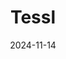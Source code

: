 ---  
layout: startup_page  
title: "Tessl"  
id: "tessl.io"  
permalink: "/tessltessl.io11142024/"  
website: "https://www.tessl.io/"  
funding_round: "Seed, Series A"  
funding_amount: "$125M"  
investors: "Index Ventures, Accel, GV, Boldstart"  
about: "Tessl is building an AI-native platform for developers to create and maintain software, addressing the challenges of code interoperability in an age of AI-assisted development. It aims to provide a system for managing code generated by AI and humans, ensuring smoother updates and reducing complexities."  
markets: "AI, Software Development, Developer Tooling, AI Dev Tooling, AI Native Development, AI Native, Dev tools"  
hq: "London, England, United Kingdom"  
founded_year: "2024"  
linkedin: "https://www.linkedin.com/company/tesslio"  
twitter: "https://twitter.com/tessl_io"  
instagram: ""  
facebook: "https://www.facebook.com/Tessl"  
crunchbase: "https://www.crunchbase.com/organization/tessl"  
pitchbook: "https://pitchbook.com/profiles/company/594295-21"  

date_display: "14-Nov-2024"  
date: "2024-11-14"

# SEO Optimization  
meta_title: "Tessl - Seed, Series A Funding ($125M)"  
meta_description: "Tessl, Tessl is building an AI-native platform for developers to create and maintain software, addressing the challenges of code interoperability in an age o..."  
meta_keywords: "Tessl, AI, Software Development, Developer Tooling, AI Dev Tooling, AI Native Development, AI Native, Dev tools, Seed, Series A funding"  
canonical_url: "https://startup.projectstartups.com/tessltessl.io11142024/"  
---